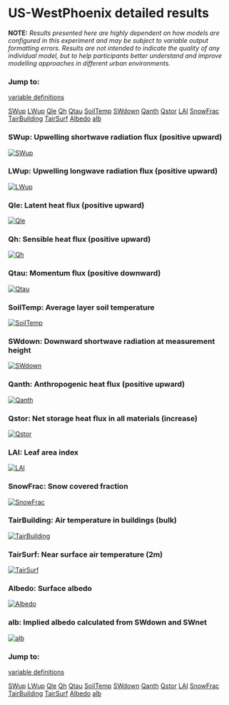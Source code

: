 # US-WestPhoenix detailed results

**NOTE:** *Results presented here are highly dependent on how models are configured in this experiment and may be subject to variable output formatting errors. Results are not intended to indicate the quality of any individual model, but to help participants better understand and improve modelling approaches in different urban environments.*

### Jump to:
[variable definitions](../modelattrs/variable_definitions.md)

[SWup](#swup)
[LWup](#lwup)
[Qle](#qle)
[Qh](#qh)
[Qtau](#qtau)
[SoilTemp](#soiltemp)
[SWdown](#swdown)
[Qanth](#qanth)
[Qstor](#qstor)
[LAI](#lai)
[SnowFrac](#snowfrac)
[TairBuilding](#tairbuilding)
[TairSurf](#tairsurf)
[Albedo](#albedo)
[alb](#alb)

### <a name="swup"></a>SWup: Upwelling shortwave radiation flux (positive upward)
[![SWup](US-WestPhoenix_detailed_SWup.png)](US-WestPhoenix_detailed_SWup.png)

### <a name="lwup"></a>LWup: Upwelling longwave radiation flux (positive upward)
[![LWup](US-WestPhoenix_detailed_LWup.png)](US-WestPhoenix_detailed_LWup.png)

### <a name="qle"></a>Qle: Latent heat flux (positive upward)
[![Qle](US-WestPhoenix_detailed_Qle.png)](US-WestPhoenix_detailed_Qle.png)

### <a name="qh"></a>Qh: Sensible heat flux (positive upward)
[![Qh](US-WestPhoenix_detailed_Qh.png)](US-WestPhoenix_detailed_Qh.png)

### <a name="qtau"></a>Qtau: Momentum flux (positive downward)
[![Qtau](US-WestPhoenix_detailed_Qtau.png)](US-WestPhoenix_detailed_Qtau.png)

### <a name="soiltemp"></a>SoilTemp: Average layer soil temperature
[![SoilTemp](US-WestPhoenix_detailed_SoilTemp.png)](US-WestPhoenix_detailed_SoilTemp.png)

### <a name="swdown"></a>SWdown: Downward shortwave radiation at measurement height
[![SWdown](US-WestPhoenix_detailed_SWdown.png)](US-WestPhoenix_detailed_SWdown.png)

### <a name="qanth"></a>Qanth: Anthropogenic heat flux (positive upward)
[![Qanth](US-WestPhoenix_detailed_Qanth.png)](US-WestPhoenix_detailed_Qanth.png)

### <a name="qstor"></a>Qstor: Net storage heat flux in all materials (increase)
[![Qstor](US-WestPhoenix_detailed_Qstor.png)](US-WestPhoenix_detailed_Qstor.png)

### <a name="lai"></a>LAI: Leaf area index
[![LAI](US-WestPhoenix_detailed_LAI.png)](US-WestPhoenix_detailed_LAI.png)

### <a name="snowfrac"></a>SnowFrac: Snow covered fraction
[![SnowFrac](US-WestPhoenix_detailed_SnowFrac.png)](US-WestPhoenix_detailed_SnowFrac.png)

### <a name="tairbuilding"></a>TairBuilding: Air temperature in buildings (bulk)
[![TairBuilding](US-WestPhoenix_detailed_TairBuilding.png)](US-WestPhoenix_detailed_TairBuilding.png)

### <a name="tairsurf"></a>TairSurf: Near surface air temperature (2m)
[![TairSurf](US-WestPhoenix_detailed_TairSurf.png)](US-WestPhoenix_detailed_TairSurf.png)

### <a name="albedo"></a>Albedo: Surface albedo
[![Albedo](US-WestPhoenix_detailed_Albedo.png)](US-WestPhoenix_detailed_Albedo.png)

### <a name="alb"></a>alb: Implied albedo calculated from SWdown and SWnet
[![alb](US-WestPhoenix_detailed_alb.png)](US-WestPhoenix_detailed_alb.png)


### Jump to:
[variable definitions](../modelattrs/variable_definitions.md)

[SWup](#swup)
[LWup](#lwup)
[Qle](#qle)
[Qh](#qh)
[Qtau](#qtau)
[SoilTemp](#soiltemp)
[SWdown](#swdown)
[Qanth](#qanth)
[Qstor](#qstor)
[LAI](#lai)
[SnowFrac](#snowfrac)
[TairBuilding](#tairbuilding)
[TairSurf](#tairsurf)
[Albedo](#albedo)
[alb](#alb)

